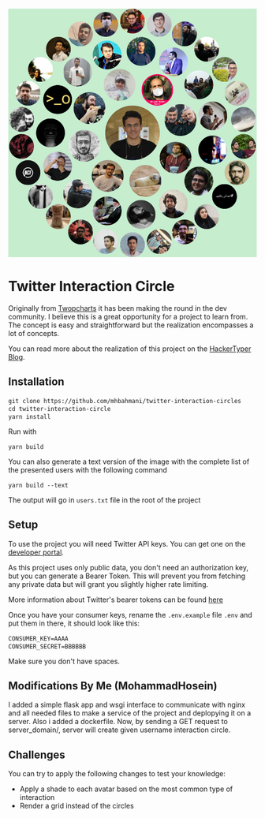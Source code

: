 
![Example](circle.png)

# Twitter Interaction Circle

Originally from [Twopcharts](https://twopcharts.com/) it has been making the round in the dev community.
I believe this is a great opportunity for a project to learn from. 
The concept is easy and straightforward but the realization encompasses a lot of concepts.

You can read more about the realization of this project on the [HackerTyper Blog](https://blog.hackertyper.net/post/twitter-interaction-circles-guide/).

## Installation
```shell script
git clone https://github.com/mhbahmani/twitter-interaction-circles
cd twitter-interaction-circle
yarn install
```

Run with 
```shell script
yarn build
```

You can also generate a text version of the image with the complete list of the presented users with the following command
```shell script
yarn build --text
```
The output will go in `users.txt` file in the root of the project

## Setup
To use the project you will need Twitter API keys. You can get one on the [developer portal](https://developer.twitter.com).

As this project uses only public data, you don't need an authorization key, but you can generate a Bearer Token. This will prevent you from fetching any private data but will grant you slightly higher rate limiting.

More information about Twitter's bearer tokens can be found [here](https://developer.twitter.com/en/docs/basics/authentication/oauth-2-0)

Once you have your consumer keys, rename the `.env.example` file `.env` and put them in there, it should look like this:

```dotenv
CONSUMER_KEY=AAAA
CONSUMER_SECRET=BBBBBB
```

Make sure you don't have spaces.

## Modifications By Me (MohammadHosein)

I added a simple flask app and wsgi interface to communicate with nginx and all needed files to make a service of the project and deplopying it on a server. Also i added a dockerfile. Now, by sending a GET request to server_domain/<username>, server will create given username interaction circle.

## Challenges

You can try to apply the following changes to test your knowledge:
- Apply a shade to  each avatar based on the most common type of interaction
- Render a grid instead of the circles
